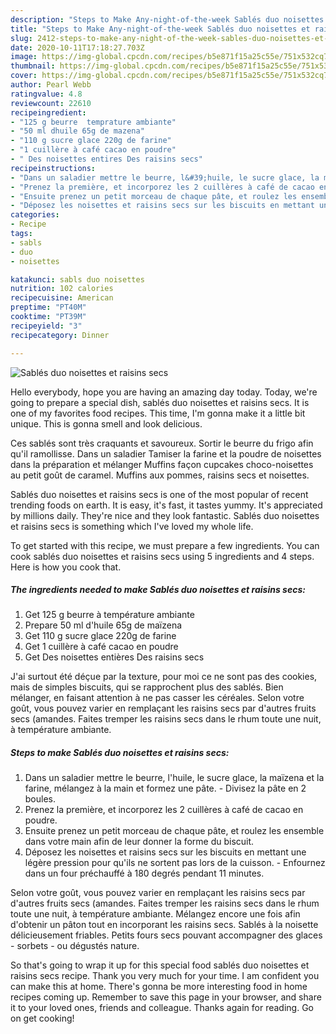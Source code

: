 ```yaml
---
description: "Steps to Make Any-night-of-the-week Sablés duo noisettes et raisins secs"
title: "Steps to Make Any-night-of-the-week Sablés duo noisettes et raisins secs"
slug: 2412-steps-to-make-any-night-of-the-week-sables-duo-noisettes-et-raisins-secs
date: 2020-10-11T17:18:27.703Z
image: https://img-global.cpcdn.com/recipes/b5e871f15a25c55e/751x532cq70/sables-duo-noisettes-et-raisins-secs-photo-principale-de-la-recette.jpg
thumbnail: https://img-global.cpcdn.com/recipes/b5e871f15a25c55e/751x532cq70/sables-duo-noisettes-et-raisins-secs-photo-principale-de-la-recette.jpg
cover: https://img-global.cpcdn.com/recipes/b5e871f15a25c55e/751x532cq70/sables-duo-noisettes-et-raisins-secs-photo-principale-de-la-recette.jpg
author: Pearl Webb
ratingvalue: 4.8
reviewcount: 22610
recipeingredient:
- "125 g beurre  temprature ambiante"
- "50 ml dhuile 65g de mazena"
- "110 g sucre glace 220g de farine"
- "1 cuillère à café cacao en poudre"
- " Des noisettes entires Des raisins secs"
recipeinstructions:
- "Dans un saladier mettre le beurre, l&#39;huile, le sucre glace, la maïzena et la farine, mélangez à la main et formez une pâte. Divisez la pâte en 2 boules."
- "Prenez la première, et incorporez les 2 cuillères à café de cacao en poudre."
- "Ensuite prenez un petit morceau de chaque pâte, et roulez les ensemble dans votre main afin de leur donner la forme du biscuit."
- "Déposez les noisettes et raisins secs sur les biscuits en mettant une légère pression pour qu&#39;ils ne sortent pas lors de la cuisson. Enfournez dans un four préchauffé à 180 degrés pendant 11 minutes."
categories:
- Recipe
tags:
- sabls
- duo
- noisettes

katakunci: sabls duo noisettes 
nutrition: 102 calories
recipecuisine: American
preptime: "PT40M"
cooktime: "PT39M"
recipeyield: "3"
recipecategory: Dinner

---
```



![Sablés duo noisettes et raisins secs](https://img-global.cpcdn.com/recipes/b5e871f15a25c55e/751x532cq70/sables-duo-noisettes-et-raisins-secs-photo-principale-de-la-recette.jpg)

Hello everybody, hope you are having an amazing day today. Today, we're going to prepare a special dish, sablés duo noisettes et raisins secs. It is one of my favorites food recipes. This time, I'm gonna make it a little bit unique. This is gonna smell and look delicious.

Ces sablés sont très craquants et savoureux. Sortir le beurre du frigo afin qu&#39;il ramollisse. Dans un saladier Tamiser la farine et la poudre de noisettes dans la préparation et mélanger Muffins façon cupcakes choco-noisettes au petit goût de caramel. Muffins aux pommes, raisins secs et noisettes.

Sablés duo noisettes et raisins secs is one of the most popular of recent trending foods on earth. It is easy, it's fast, it tastes yummy. It's appreciated by millions daily. They're nice and they look fantastic. Sablés duo noisettes et raisins secs is something which I've loved my whole life.


To get started with this recipe, we must prepare a few ingredients. You can cook sablés duo noisettes et raisins secs using 5 ingredients and 4 steps. Here is how you cook that.

<!--inarticleads1-->

##### The ingredients needed to make Sablés duo noisettes et raisins secs:

1. Get 125 g beurre à température ambiante
1. Prepare 50 ml d&#39;huile 65g de maïzena
1. Get 110 g sucre glace 220g de farine
1. Get 1 cuillère à café cacao en poudre
1. Get  Des noisettes entières Des raisins secs


J&#39;ai surtout été déçue par la texture, pour moi ce ne sont pas des cookies, mais de simples biscuits, qui se rapprochent plus des sablés. Bien mélanger, en faisant attention à ne pas casser les céréales. Selon votre goût, vous pouvez varier en remplaçant les raisins secs par d&#39;autres fruits secs (amandes. Faites tremper les raisins secs dans le rhum toute une nuit, à température ambiante. 

<!--inarticleads2-->

##### Steps to make Sablés duo noisettes et raisins secs:

1. Dans un saladier mettre le beurre, l&#39;huile, le sucre glace, la maïzena et la farine, mélangez à la main et formez une pâte. - Divisez la pâte en 2 boules.
1. Prenez la première, et incorporez les 2 cuillères à café de cacao en poudre.
1. Ensuite prenez un petit morceau de chaque pâte, et roulez les ensemble dans votre main afin de leur donner la forme du biscuit.
1. Déposez les noisettes et raisins secs sur les biscuits en mettant une légère pression pour qu&#39;ils ne sortent pas lors de la cuisson. - Enfournez dans un four préchauffé à 180 degrés pendant 11 minutes.


Selon votre goût, vous pouvez varier en remplaçant les raisins secs par d&#39;autres fruits secs (amandes. Faites tremper les raisins secs dans le rhum toute une nuit, à température ambiante. Mélangez encore une fois afin d&#39;obtenir un pâton tout en incorporant les raisins secs. Sablés à la noisette délicieusement friables. Petits fours secs pouvant accompagner des glaces - sorbets - ou dégustés nature. 

So that's going to wrap it up for this special food sablés duo noisettes et raisins secs recipe. Thank you very much for your time. I am confident you can make this at home. There's gonna be more interesting food in home recipes coming up. Remember to save this page in your browser, and share it to your loved ones, friends and colleague. Thanks again for reading. Go on get cooking!
